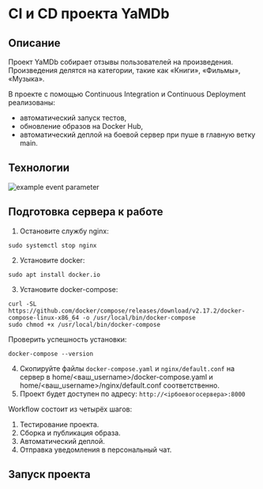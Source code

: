 # CI и CD проекта YaMDb
## Описание
Проект YaMDb собирает отзывы пользователей на произведения. Произведения делятся на категории, такие как «Книги», «Фильмы», «Музыка».

В проекте с помощью Continuous Integration и Continuous Deployment реализованы: 
* автоматический запуск тестов,
* обновление образов на Docker Hub,
* автоматический деплой на боевой сервер при пуше в главную ветку main.

## Технологии
![example event parameter](https://github.com/GAFisher/yamdb_final/actions/workflows/yamdb_workflow.yml/badge.svg?event=push)

## Подготовка сервера к работе
1. Остановите службу nginx: 
```
sudo systemctl stop nginx
```
2. Установите docker:
```
sudo apt install docker.io 
```
3. Установите docker-compose: 
```
curl -SL https://github.com/docker/compose/releases/download/v2.17.2/docker-compose-linux-x86_64 -o /usr/local/bin/docker-compose
sudo chmod +x /usr/local/bin/docker-compose
```
Проверить успешность установки:
```
docker-compose --version
```
4. Скопируйте файлы `docker-compose.yaml` и `nginx/default.conf` на сервер в home/<ваш_username>/docker-compose.yaml и home/<ваш_username>/nginx/default.conf соответственно.
5. Проект будет доступен по адресу: `http://<ipбоевогосервера>:8000`

Workflow состоит из четырёх шагов:
1. Тестирование проекта.
2. Сборка и публикация образа.
3. Автоматический деплой.
4. Отправка уведомления в персональный чат.

## Запуск проекта
